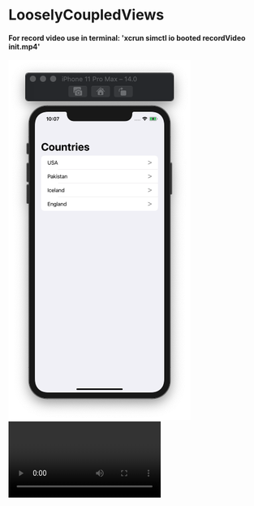 # LooselyCoupledViews

#### For record video use in terminal: 'xcrun simctl io booted recordVideo init.mp4'

![](https://github.com/ram4ik/LooselyCoupledViews/blob/main/LooselyCoupledViews/Assets.xcassets/Screenshot%202020-08-04%20at%2010.07.38.imageset/Screenshot%202020-08-04%20at%2010.07.38.png)
![](https://github.com/ram4ik/LooselyCoupledViews/blob/main/LooselyCoupledViews/Assets.xcassets/init.dataset/init.mp4)
